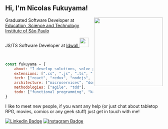 <h2> Hi, I'm Nicolas Fukuyama!</h2>
<img align='right' src="https://media.giphy.com/media/3oKIPnbKgN3bXeVpvy/giphy.gif" width="220">
<p>Graduated Software Developer at <a href="https://www.ifsp.edu.br/">Education, Science and Technology Institute of São Paulo</a></p>
<p>JS/TS Software Developer at <a href="https://idwall.co/">Idwall <img src="https://idwall.co/img/logo.svg" width="30"> </a>
</em></p><br>

```javascript
const fukuyama = {
    about: "I develop solutions, solve problems and I'm also good at googling",
    extensions: [".cs", ".js", ".ts", ".py"],
    tech: ["react", "redux", "nodejs", "docker"],
    architecture: ["microservices", "domain driven design"],
    methodologies: ["agile", "tdd"],
    todo: ["functional programming", "k8s"]
}
```

<p>I like to meet new people, if you want any help (or just chat about tabletop RPG, movies, comics or any geek stuff) just get in touch with me!</p>

[![Linkedin Badge](https://img.shields.io/badge/-nicolasfkm-blue?style=flat-square&logo=Linkedin&logoColor=white&link=https://www.linkedin.com/in/nicolasfukuyama/)](https://www.linkedin.com/in/nicolasfukuyama/)
[![Instagram Badge](https://img.shields.io/badge/-nifukuyama-red?style=flat-square&logo=Instagram&logoColor=white&link=https://www.instagram.com/nifukuyama/)](https://www.instagram.com/nifukuyama/)
